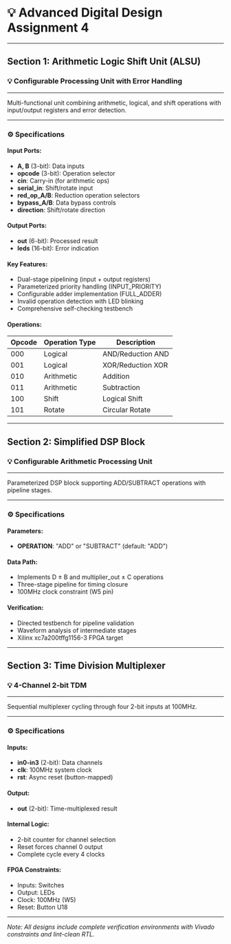 # 💡 Advanced Digital Design Assignment 4

---

## Section 1: Arithmetic Logic Shift Unit (ALSU)

### 💡 Configurable Processing Unit with Error Handling

---

Multi-functional unit combining arithmetic, logical, and shift operations with input/output registers and error detection.

---

### ⚙️ Specifications

#### Input Ports:
- **A, B** (3-bit): Data inputs
- **opcode** (3-bit): Operation selector
- **cin**: Carry-in (for arithmetic ops)
- **serial_in**: Shift/rotate input
- **red_op_A/B**: Reduction operation selectors
- **bypass_A/B**: Data bypass controls
- **direction**: Shift/rotate direction

#### Output Ports:
- **out** (6-bit): Processed result
- **leds** (16-bit): Error indication

#### Key Features:
- Dual-stage pipelining (input + output registers)
- Parameterized priority handling (INPUT_PRIORITY)
- Configurable adder implementation (FULL_ADDER)
- Invalid operation detection with LED blinking
- Comprehensive self-checking testbench

#### Operations:
| Opcode | Operation Type | Description |
|--------|----------------|-------------|
| 000    | Logical        | AND/Reduction AND |
| 001    | Logical        | XOR/Reduction XOR |
| 010    | Arithmetic     | Addition |
| 011    | Arithmetic     | Subtraction |
| 100    | Shift          | Logical Shift |
| 101    | Rotate         | Circular Rotate |

---

## Section 2: Simplified DSP Block

### 💡 Configurable Arithmetic Processing Unit

---

Parameterized DSP block supporting ADD/SUBTRACT operations with pipeline stages.

---

### ⚙️ Specifications

#### Parameters:
- **OPERATION**: "ADD" or "SUBTRACT" (default: "ADD")

#### Data Path:
- Implements D ± B and multiplier_out ± C operations
- Three-stage pipeline for timing closure
- 100MHz clock constraint (W5 pin)

#### Verification:
- Directed testbench for pipeline validation
- Waveform analysis of intermediate stages
- Xilinx xc7a200tffg1156-3 FPGA target

---

## Section 3: Time Division Multiplexer

### 💡 4-Channel 2-bit TDM

---

Sequential multiplexer cycling through four 2-bit inputs at 100MHz.

---

### ⚙️ Specifications

#### Inputs:
- **in0-in3** (2-bit): Data channels
- **clk**: 100MHz system clock
- **rst**: Async reset (button-mapped)

#### Output:
- **out** (2-bit): Time-multiplexed result

#### Internal Logic:
- 2-bit counter for channel selection
- Reset forces channel 0 output
- Complete cycle every 4 clocks

#### FPGA Constraints:
- Inputs: Switches
- Output: LEDs
- Clock: 100MHz (W5)
- Reset: Button U18

---

*Note: All designs include complete verification environments with Vivado constraints and lint-clean RTL.*